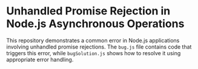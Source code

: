 # Unhandled Promise Rejection in Node.js Asynchronous Operations

This repository demonstrates a common error in Node.js applications involving unhandled promise rejections.  The `bug.js` file contains code that triggers this error, while `bugSolution.js` shows how to resolve it using appropriate error handling.